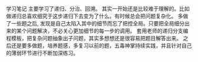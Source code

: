 学习笔记
    主要学习了递归、分治、回溯。
    其实一开始还是比较难于理解的。比如做递归总喜欢细究于这步递归下去变为了什么。有时候总会把问题复杂化。
    多做了一些题之后, 发现是自己太陷入其中的细节而忘了把控全局。只要把全局细分出来的某个问题解决，不必关心更加细节的每一步的调用。
    套用老师的递归分支编程模板，把复杂问题抽象出子问题，其实多想想还是很容易把题目解答出来。
    之后还是要多做题，培养题感，多复习以前的题，五毒神掌持续实践，并且针对自己的薄弱环节进行不断加深练习。    